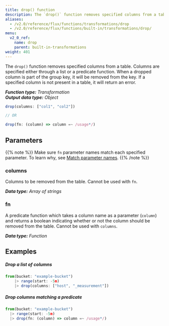 ```yaml
---
title: drop() function
description: The `drop()` function removes specified columns from a table.
aliases:
  - /v2.0/reference/flux/functions/transformations/drop
  - /v2.0/reference/flux/functions/built-in/transformations/drop/
menu:
  v2_0_ref:
    name: drop
    parent: built-in-transformations
weight: 401
---
```


The `drop()` function removes specified columns from a table.
Columns are specified either through a list or a predicate function.
When a dropped column is part of the group key, it will be removed from the key.
If a specified column is not present in a table, it will return an error.

_**Function type:** Transformation_  
_**Output data type:** Object_

```js
drop(columns: ["col1", "col2"])

// OR

drop(fn: (column) => column =~ /usage*/)
```

## Parameters

{{% note %}}
Make sure `fn` parameter names match each specified parameter. To learn why, see [Match parameter names](/v2.0/reference/flux/language/data-model/#match-parameter-names).
{{% /note %}}

### columns

Columns to be removed from the table.
Cannot be used with `fn`.

_**Data type:** Array of strings_

### fn

A predicate function which takes a column name as a parameter (`column`) and returns
a boolean indicating whether or not the column should be removed from the table.
Cannot be used with `columns`.

_**Data type:** Function_

## Examples

##### Drop a list of columns

```js
from(bucket: "example-bucket")
	|> range(start: -5m)
	|> drop(columns: ["host", "_measurement"])
```

##### Drop columns matching a predicate

```js
from(bucket: "example-bucket")
  |> range(start: -5m)
  |> drop(fn: (column) => column =~ /usage*/)
```
